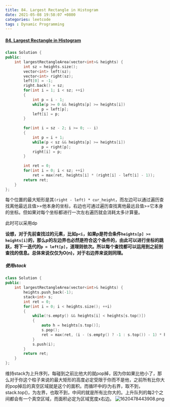 ```yaml
---
title: 84. Largest Rectangle in Histogram
date: 2021-05-08 19:58:07 +0800
categories: leetcode
tags : Dynamic Programming
---
```

#### [84. Largest Rectangle in Histogram](https://leetcode.com/problems/largest-rectangle-in-histogram/)


#####
```c++
class Solution {
public:
    int largestRectangleArea(vector<int>& heights) {
        int sz = heights.size();
        vector<int> left(sz);
        vector<int> right(sz);
        left[0] = -1;
        right.back() = sz;
        for(int i = 1; i < sz; ++i)
        {
            int p = i - 1;
            while(p >= 0 && heights[p] >= heights[i])
                p = left[p];
            left[i] = p;
        }
        
        for(int i = sz - 2; i >= 0; -- i)
        {
            int p = i + 1;
            while(p < sz && heights[p] >= heights[i])
                p = right[p];
            right[i] = p;
        }
        
        int ret = 0;
        for(int i = 0; i < sz; ++i)
            ret = max(ret, heights[i] * (right[i] - left[i] - 1));
        return ret;
    }
};
```

每个位置的最大矩形是其`(right - left) * cur_height`，而左边可以通过遍历查找离他最远且值>=他本身的坐标，右边也可通过遍历查找离他最远且值>=它本身的坐标。但如果对每个坐标都进行一次左右遍历就会消耗太多计算量。

此时可以采用dp

**设想，对于先前查找过的元素，比如`p<i`，如果p是符合条件`heights[p] >= heights[i]`的，那么p的左边界也必然是符合这个条件的，由此可以进行坐标的跳跃，将下一迭代的`p = left[p]`，道理则依次。所以每个查找都可以运用到之前到查找的信息。总体来说仅仅为O(n)，对于右边界来说则同理。**

##### 使用stack
```c++
class Solution {
public:
    int largestRectangleArea(vector<int>& heights) {
        heights.push_back(-1);
        stack<int> s;
        int ret = 0;
        for(int i = 0; i < heights.size(); ++i)
        {
            while(!s.empty() && heights[i] < heights[s.top()])
            {
                auto h = heights[s.top()];
                s.pop();
                ret = max(ret, (i - (s.empty() ? -1 : s.top()) - 1) * h);
            }
            s.push(i);
        }
        return ret;
    }
};
```
维持stack为上升序列，每碰到之前比他大的就pop掉，因为你如果比他小了，那么对于你这个柱子来说的最大矩形的高度必定受限于你而不是他，之前所有比你大的pop掉后的真空区域就是这个的面积。而循环中的i为右界，取不到，stack.top()，为左界，也取不到，中间的就是所有比你大的。上升队列的每2个之间都会有一个真空区域，而面积必定为区域宽度x右边。
![1620478443908.png](https://image.cinte.cc/2021/05/08/41df4c0a04bc7.png)
